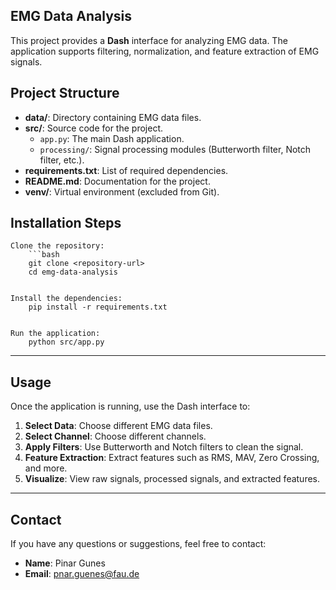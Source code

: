## EMG Data Analysis

This project provides a **Dash** interface for analyzing EMG data. The application supports filtering, normalization, and feature extraction of EMG signals.

## Project Structure

- **data/**: Directory containing EMG data files.
- **src/**: Source code for the project.
   - `app.py`: The main Dash application.
   - `processing/`: Signal processing modules (Butterworth filter, Notch filter, etc.).
- **requirements.txt**: List of required dependencies.
- **README.md**: Documentation for the project.
- **venv/**: Virtual environment (excluded from Git).

## Installation Steps

    Clone the repository:
        ```bash
        git clone <repository-url>
        cd emg-data-analysis

   
    Install the dependencies:
        pip install -r requirements.txt


    Run the application:
        python src/app.py


---

## Usage

Once the application is running, use the Dash interface to:

1. **Select Data**: Choose different EMG data files.  
2. **Select Channel**: Choose different channels.  
3. **Apply Filters**: Use Butterworth and Notch filters to clean the signal.  
4. **Feature Extraction**: Extract features such as RMS, MAV, Zero Crossing, and more.  
5. **Visualize**: View raw signals, processed signals, and extracted features.  

---

## Contact

If you have any questions or suggestions, feel free to contact:  

- **Name**: Pinar Gunes  
- **Email**: pnar.guenes@fau.de  













